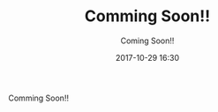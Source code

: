 ﻿---
title: Comming Soon!!
description: "Comming Soon!!"
date: 2017-10-29 16:30
sessionlevel: 50
author: "Coming Soon!!"
category: sessions
---
Comming Soon!!
